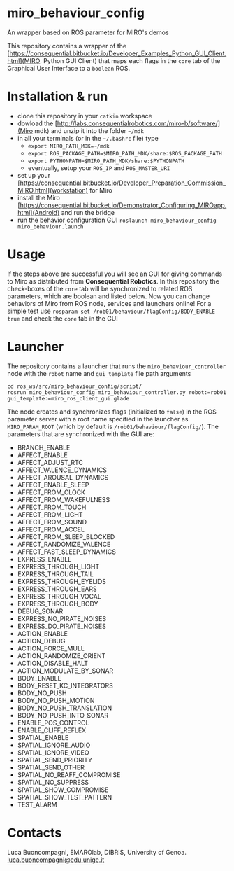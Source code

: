 # miro_behaviour_config
An wrapper based on ROS parameter for MIRO's demos

This repository contains a wrapper of the [https://consequential.bitbucket.io/Developer_Examples_Python_GUI_Client.html](MIRO: Python GUI Client) that maps each flags in the `core` tab of the Graphical User Interface to a `boolean` ROS.

# Installation & run
- clone this repository in your `catkin` workspace
- dowload the [http://labs.consequentialrobotics.com/miro-b/software/](Miro mdk) and unzip it into the folder `~/mdk`
- in all your terminals (or in the `~/.bashrc` file) type
	- `export MIRO_PATH_MDK=~/mdk`
	- `export ROS_PACKAGE_PATH=$MIRO_PATH_MDK/share:$ROS_PACKAGE_PATH`
	- `export PYTHONPATH=$MIRO_PATH_MDK/share:$PYTHONPATH`
	- eventually, setup your `ROS_IP` and `ROS_MASTER_URI`
- set up your [https://consequential.bitbucket.io/Developer_Preparation_Commission_MIRO.html](workstation) for Miro
- install the Miro [https://consequential.bitbucket.io/Demonstrator_Configuring_MIROapp.html](Android) and run the bridge
- run the behavior configuration GUI `roslaunch miro_behaviour_config miro_behaviour.launch`

# Usage
If the steps above are successful you will see an GUI for giving commands to Miro as distributed from **Consequential Robotics**.
In this repository the check-boxes of the `core` tab will be synchronized to related ROS parameters, which are boolean and listed below.
Now you can change behaviors of Miro from ROS node, services and launchers online!
For a simple test use `rosparam set /rob01/behaviour/flagConfig/BODY_ENABLE true` and check the `core` tab in the GUI

# Launcher
The repository contains a launcher that runs the `miro_behaviour_controller` node with the `robot` name and `gui_template` file path arguments
```
cd ros_ws/src/miro_behaviour_config/script/
rosrun miro_behaviour_config miro_behaviour_controller.py robot:=rob01 gui_template:=miro_ros_client_gui.glade
```

The node creates and synchronizes flags (initialized to `false`) in the ROS parameter server with a root name specified in the launcher as `MIRO_PARAM_ROOT` (which by default is `/rob01/behaviour/flagConfig/`).
The parameters that are synchronized with the GUI are:
- BRANCH_ENABLE
- AFFECT_ENABLE
- AFFECT_ADJUST_RTC
- AFFECT_VALENCE_DYNAMICS
- AFFECT_AROUSAL_DYNAMICS
- AFFECT_ENABLE_SLEEP
- AFFECT_FROM_CLOCK
- AFFECT_FROM_WAKEFULNESS
- AFFECT_FROM_TOUCH
- AFFECT_FROM_LIGHT
- AFFECT_FROM_SOUND
- AFFECT_FROM_ACCEL
- AFFECT_FROM_SLEEP_BLOCKED
- AFFECT_RANDOMIZE_VALENCE
- AFFECT_FAST_SLEEP_DYNAMICS
- EXPRESS_ENABLE
- EXPRESS_THROUGH_LIGHT
- EXPRESS_THROUGH_TAIL
- EXPRESS_THROUGH_EYELIDS
- EXPRESS_THROUGH_EARS
- EXPRESS_THROUGH_VOCAL
- EXPRESS_THROUGH_BODY
- DEBUG_SONAR
- EXPRESS_NO_PIRATE_NOISES
- EXPRESS_DO_PIRATE_NOISES
- ACTION_ENABLE
- ACTION_DEBUG
- ACTION_FORCE_MULL
- ACTION_RANDOMIZE_ORIENT
- ACTION_DISABLE_HALT
- ACTION_MODULATE_BY_SONAR
- BODY_ENABLE
- BODY_RESET_KC_INTEGRATORS
- BODY_NO_PUSH
- BODY_NO_PUSH_MOTION
- BODY_NO_PUSH_TRANSLATION
- BODY_NO_PUSH_INTO_SONAR
- ENABLE_POS_CONTROL
- ENABLE_CLIFF_REFLEX
- SPATIAL_ENABLE
- SPATIAL_IGNORE_AUDIO
- SPATIAL_IGNORE_VIDEO
- SPATIAL_SEND_PRIORITY
- SPATIAL_SEND_OTHER
- SPATIAL_NO_REAFF_COMPROMISE
- SPATIAL_NO_SUPPRESS
- SPATIAL_SHOW_COMPROMISE
- SPATIAL_SHOW_TEST_PATTERN
- TEST_ALARM


# Contacts
Luca Buoncompagni, EMAROlab, DIBRIS, University of Genoa.   
luca.buoncompagni@edu.unige.it
